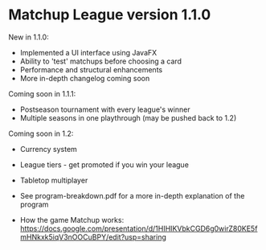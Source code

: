 # Matchup League version 1.1.0

New in 1.1.0:
- Implemented a UI interface using JavaFX
- Ability to 'test' matchups before choosing a card
- Performance and structural enhancements
- More in-depth changelog coming soon

Coming soon in 1.1.1:
- Postseason tournament with every league's winner
- Multiple seasons in one playthrough (may be pushed back to 1.2)

Coming soon in 1.2:
- Currency system
- League tiers - get promoted if you win your league
- Tabletop multiplayer

- See program-breakdown.pdf for a more in-depth explanation of the program

- How the game Matchup works: https://docs.google.com/presentation/d/1HIHIKVbkCGD6g0wirZ80KE5fmHNkxk5iqV3nOOCuBPY/edit?usp=sharing
